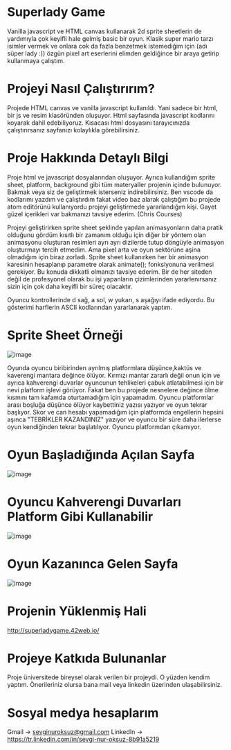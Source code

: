 # Superlady Game
Vanilla javascript ve HTML canvas kullanarak 2d sprite sheetlerin de yardımıyla çok keyifli hale gelmiş basic bir oyun. Klasik super mario tarzı isimler vermek ve onlara cok da fazla benzetmek istemediğim için (adı süper lady :)) özgün pixel art eserlerini elimden geldiğince bir araya getirip kullanmaya çalıştım.

# Projeyi Nasıl Çalıştırırım?
Projede HTML canvas ve vanilla javascript kullanıldı. Yani sadece bir html, bir js ve resim klasöründen oluşuyor. Html sayfasında javascript kodlarını <script src="index.js"></script> koyarak dahil edebiliyoruz. Kısacası html dosyasını tarayıcınızda çalıştırırsanız sayfanızı kolaylıkla görebilirsiniz.


# Proje Hakkında Detaylı Bilgi
Proje html ve javascript dosyalarından oluşuyor. Ayrıca kullandığım sprite sheet, platform, background gibi tüm materyaller projenin içinde bulunuyor. Bakmak veya siz de geliştirmek isterseniz indirebilirsiniz. Ben vscode da kodlarımı yazdım ve çalıştırdım fakat video baz alarak çalıştığım bu projede atom editörünü kullanıyordu projeyi geliştirmede yararlandığım kişi. Gayet güzel içerikleri var bakmanızı tavsiye ederim. (Chris Courses)

Projeyi geliştirirken sprite sheet şeklinde yapılan animasyonların daha pratik olduğunu gördüm kısıtlı bir zamanım olduğu için diğer bir yöntem olan animasyonu oluşturan resimleri ayrı ayrı dizilerde tutup döngüyle animasyon oluşturmayı tercih etmedim. Ama pixel arta ve oyun sektörüne aşina olmadığım için biraz zorladı. Sprite sheet kullanırken her bir animasyon karesinin hesaplanıp parametre olarak animate(); fonksiyonuna verilmesi gerekiyor. Bu konuda dikkatli olmanızı tavsiye ederim. Bir de her siteden değil de profesyonel olarak bu işi yapanların çizimlerinden yararlenırsanız sizin için çok daha keyifli bir süreç olacaktır.

Oyuncu kontrollerinde d sağ, a sol, w yukarı, s aşağıyı ifade ediyordu. Bu gösterimi harflerin ASCII kodlarından yararlanarak yaptım.

# Sprite Sheet Örneği
![image](https://github.com/sevginuroksuz/Super-Lady-Game/assets/90787721/93751195-a73f-422c-99cb-cb9c44a001c1)


Oyunda oyuncu biribirinden ayrılmış platformlara düşünce,kaktüs ve kaverengi mantara değince ölüyor. Kırmızı mantar zararlı değil onun için ve ayrıca kahverengi duvarlar oyuncunun tehlikeleri çabuk atlatabilmesi için bir nevi platform işlevi görüyor. Fakat ben bu projede nesnelere değince ölme kısmını tam kafamda oturtamadığım için yapamadım. Oyuncu platformlar arası boşluğa düşünce ölüyor kaybettiniz yazısı yazıyor ve oyun tekrar başlıyor. Skor ve can hesabı yapamadığım için platformda engellerin hepsini aşınca "TEBRİKLER KAZANDINIZ" yazıyor ve oyuncu bir süre daha ilerlerse oyun kendiğinden tekrar başlatılıyor. Oyuncu platformdan çıkamıyor.

# Oyun Başladığında Açılan Sayfa
![image](https://github.com/sevginuroksuz/Super-Lady-Game/assets/90787721/98eac7b5-73c5-4e9b-901b-a0b59146794e)

# Oyuncu Kahverengi Duvarları Platform Gibi Kullanabilir
![image](https://github.com/sevginuroksuz/Super-Lady-Game/assets/90787721/6e919219-f8b2-4527-91ee-d777c2e18b34)

# Oyun Kazanınca Gelen Sayfa
![image](https://github.com/sevginuroksuz/Super-Lady-Game/assets/90787721/666356e2-bfc5-4d11-bfe8-bd18b12cd36c)

# Projenin Yüklenmiş Hali
http://superladygame.42web.io/

# Projeye Katkıda Bulunanlar
Proje üniversitede bireysel olarak verilen bir projeydi. O yüzden kendim yaptım. Önerileriniz olursa bana mail veya linkedin üzerinden ulaşabilirsiniz.

# Sosyal medya hesaplarım 
 Gmail -> sevginuroksuz@gmail.com
 LinkedIn -> https://tr.linkedin.com/in/sevgi-nur-oksuz-8b91a5219
 


